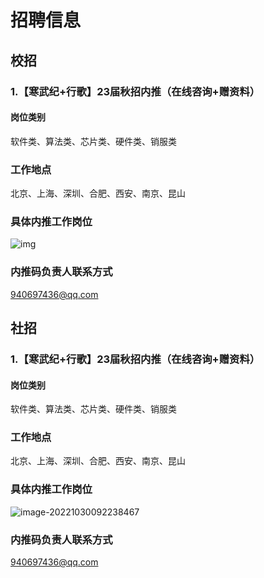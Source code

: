 # 招聘信息

## 校招

### 1.【寒武纪+行歌】23届秋招内推（在线咨询+赠资料）

#### 岗位类别

软件类、算法类、芯片类、硬件类、销服类

### 工作地点

北京、上海、深圳、合肥、西安、南京、昆山

### 具体内推工作岗位

![img](https://docimg4.docs.qq.com/image/PnoDx3sjKQaIipQtFr_lhQ.jpeg?w=750&h=1334)

### 内推码负责人联系方式

940697436@qq.com



## 社招

### 1.【寒武纪+行歌】23届秋招内推（在线咨询+赠资料）

#### 岗位类别

软件类、算法类、芯片类、硬件类、销服类

### 工作地点

北京、上海、深圳、合肥、西安、南京、昆山

### 具体内推工作岗位

![image-20221030092238467](C:\Users\DELL\AppData\Roaming\Typora\typora-user-images\image-20221030092238467.png)

### 内推码负责人联系方式

940697436@qq.com
